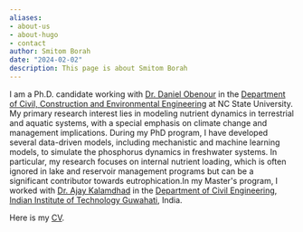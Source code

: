 ```yaml
---
aliases:
- about-us
- about-hugo
- contact
author: Smitom Borah
date: "2024-02-02"
description: This page is about Smitom Borah
---
```


I am a Ph.D. candidate working with [Dr. Daniel Obenour](https://www.ccee.ncsu.edu/people/drobenou/) in the [Department of Civil, Construction and Environmental Engineering](https://www.ccee.ncsu.edu/) at NC State University. My primary research interest lies in modeling nutrient dynamics in terrestrial and aquatic systems, with a special emphasis on climate change and management implications. During my PhD program, I have developed several data-driven models, including mechanistic and machine learning models, to simulate the phosphorus dynamics in freshwater systems. In particular, my research focuses on internal nutrient loading, which is often ignored in lake and reservoir management programs but can be a significant contributor towards eutrophication.In my Master's program, I worked with [Dr. Ajay Kalamdhad](https://www.iitg.ac.in/kajay/) in the [Department of Civil Engineering, Indian Institute of Technology Guwahati](https://www.iitg.ac.in/civil/), India.   

Here is my [CV](https://drive.google.com/file/d/1BbS1bpe4CsAItGdBrK_AfJfPRYUhh2UN/view?usp=drive_link).
